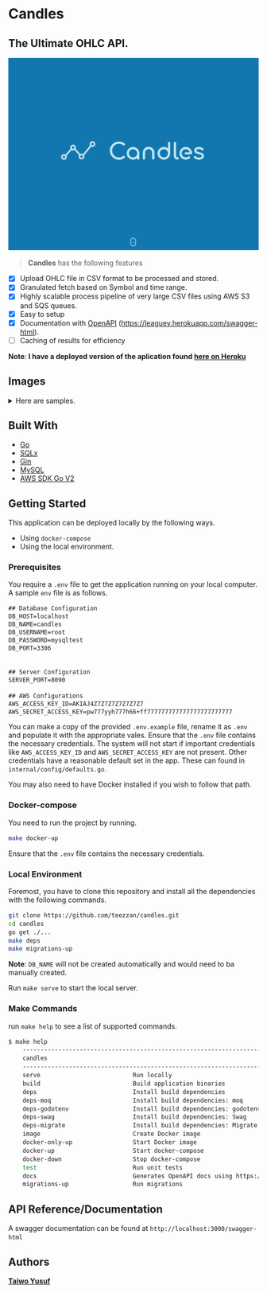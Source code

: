 # Candles

## The Ultimate OHLC API.

![Logo](./docs/logo.png)

> **Candles** has the following features

- [x] Upload OHLC file in CSV format to be processed and stored.
- [x] Granulated fetch based on Symbol and time range.
- [x] Highly scalable process pipeline of very large CSV files using AWS S3 and SQS queues.
- [x] Easy to setup
- [x] Documentation with [OpenAPI](https://leaguey.herokuapp.com/swagger-html) (https://leaguey.herokuapp.com/swagger-html).
- [ ] Caching of results for efficiency

**Note**: **I have a deployed version of the aplication found [here on Heroku](https://leaguey.herokuapp.com/swagger-html)**

## Images

<details>
<summary>Here are samples.</summary>

![docs](./images/openAPI.png)

</details>

## Built With

- [Go](https://go.dev/)
- [SQLx](https://github.com/jmoiron/sqlx)
- [Gin](https://github.com/gin-gonic/gin)
- [MySQL](https://www.mysql.com/)
- [AWS SDK Go V2](https://github.com/aws/aws-sdk-go-v2)

## Getting Started

This application can be deployed locally by the following ways.

- Using `docker-compose`
- Using the local environment.

### Prerequisites

You require a `.env` file to get the application running on your local computer. A sample `env` file is as follows.

```
## Database Configuration
DB_HOST=localhost
DB_NAME=candles
DB_USERNAME=root
DB_PASSWORD=mysqltest
DB_PORT=3306


## Server Configuration
SERVER_PORT=8090

## AWS Configurations
AWS_ACCESS_KEY_ID=AKIAJ4Z7Z7Z7Z7Z7Z7Z7
AWS_SECRET_ACCESS_KEY=pw777yyh777h66+ff777777777777777777777777

```

You can make a copy of the provided `.env.example` file, rename it as `.env` and populate it with the appropriate vales. Ensure that the `.env` file contains the necessary credentials. The system will not start if important credentials like `AWS_ACCESS_KEY_ID` and `AWS_SECRET_ACCESS_KEY` are not present. Other credentials have a reasonable default set in the app. These can found in `internal/config/defaults.go`.

You may also need to have Docker installed if you wish to follow that path.

### Docker-compose

You need to run the project by running.

```bash
make docker-up
```

Ensure that the `.env` file contains the necessary credentials.

### Local Environment

Foremost, you have to clone this repository and install all the dependencies with the following commands.

```bash
git clone https://github.com/teezzan/candles.git
cd candles
go get ./...
make deps
make migrations-up
```

**Note**: `DB_NAME` will not be created automatically and would need to ba manually created.

Run `make serve` to start the local server.

### Make Commands

run `make help` to see a list of supported commands.

```bash
$ make help
    ------------------------------------------------------------------------
    candles
    ------------------------------------------------------------------------
    serve                          Run locally
    build                          Build application binaries
    deps                           Install build dependencies
    deps-moq                       Install build dependencies: moq
    deps-godotenv                  Install build dependencies: godotenv
    deps-swag                      Install build dependencies: Swag
    deps-migrate                   Install build dependencies: Migrate
    image                          Create Docker image
    docker-only-up                 Start Docker image
    docker-up                      Start docker-compose
    docker-down                    Stop docker-compose
    test                           Run unit tests
    docs                           Generates OpenAPI docs using https://github.com/swaggo/swag
    migrations-up                  Run migrations
```

## API Reference/Documentation

A swagger documentation can be found at `http://localhost:3000/swagger-html`

## Authors

**[Taiwo Yusuf](https://github.com/teezzan/)**
